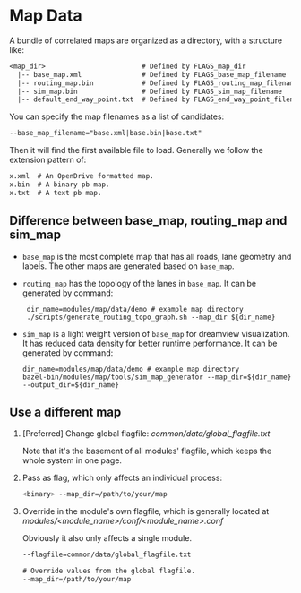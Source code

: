 # Map Data

A bundle of correlated maps are organized as a directory, with a structure like:

```txt
<map_dir>                        # Defined by FLAGS_map_dir
  |-- base_map.xml               # Defined by FLAGS_base_map_filename
  |-- routing_map.bin            # Defined by FLAGS_routing_map_filename
  |-- sim_map.bin                # Defined by FLAGS_sim_map_filename
  |-- default_end_way_point.txt  # Defined by FLAGS_end_way_point_filename
```

You can specify the map filenames as a list of candidates:

```txt
--base_map_filename="base.xml|base.bin|base.txt"
```

Then it will find the first available file to load. Generally we follow the
extension pattern of:

```txt
x.xml  # An OpenDrive formatted map.
x.bin  # A binary pb map.
x.txt  # A text pb map.
```

## Difference between base\_map, routing\_map and sim\_map
* `base_map` is the most complete map that has all roads, lane geometry and labels. The other maps are generated based on `base_map`.

* `routing_map` has the topology of the lanes in `base_map`. It can be generated by command:
  ```
   dir_name=modules/map/data/demo # example map directory
   ./scripts/generate_routing_topo_graph.sh --map_dir ${dir_name}
  ```

* `sim_map` is a light weight version of `base_map` for dreamview visualization. It has reduced data density for better runtime performance. It can be generated by command:
  ```
  dir_name=modules/map/data/demo # example map directory
  bazel-bin/modules/map/tools/sim_map_generator --map_dir=${dir_name} --output_dir=${dir_name}
  ```

## Use a different map

1. [Preferred] Change global flagfile: *common/data/global_flagfile.txt*

   Note that it's the basement of all modules' flagfile, which keeps the whole
   system in one page.

1. Pass as flag, which only affects an individual process:

   ```bash
   <binary> --map_dir=/path/to/your/map
   ```

1. Override in the module's own flagfile, which is generally located at
   *modules/<module_name>/conf/<module_name>.conf*

   Obviously it also only affects a single module.

   ```txt
   --flagfile=common/data/global_flagfile.txt

   # Override values from the global flagfile.
   --map_dir=/path/to/your/map
   ```
